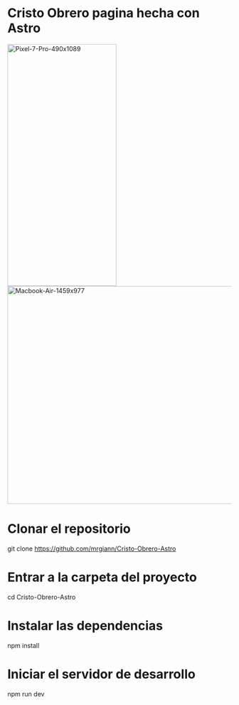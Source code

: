 # Cristo Obrero pagina hecha con Astro
<img width="245" height="544" alt="Pixel-7-Pro-490x1089" src="https://github.com/user-attachments/assets/131d151c-7b48-4410-977a-0b1551959f91" />
<img width="702" height="490" alt="Macbook-Air-1459x977" src="https://github.com/user-attachments/assets/89da0bf0-3f15-41de-a0a9-f36c00e3ce24" />


# Clonar el repositorio
git clone https://github.com/mrgiann/Cristo-Obrero-Astro

# Entrar a la carpeta del proyecto
cd Cristo-Obrero-Astro

# Instalar las dependencias
npm install

# Iniciar el servidor de desarrollo
npm run dev
